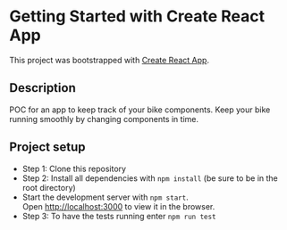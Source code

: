 # Getting Started with Create React App

This project was bootstrapped with [Create React App](https://github.com/facebook/create-react-app).

## Description

POC for an app to keep track of your bike components.
Keep your bike running smoothly by changing components in time.

## Project setup

- Step 1: Clone this repository
- Step 2: Install all dependencies with `npm install` (be sure to be in the root directory)
- Start the development server with `npm start`.\
  Open [http://localhost:3000](http://localhost:3000) to view it in the browser.
- Step 3: To have the tests running enter `npm run test`
